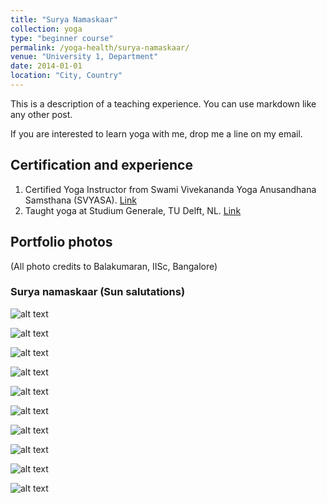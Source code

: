 ```yaml
---
title: "Surya Namaskaar"
collection: yoga
type: "beginner course"
permalink: /yoga-health/surya-namaskaar/
venue: "University 1, Department"
date: 2014-01-01
location: "City, Country"
---
```


This is a description of a teaching experience. You can use markdown like any other post.

If you are interested to learn yoga with me, drop me a line on my email. 

## Certification and experience

1. Certified Yoga Instructor from Swami Vivekananda Yoga Anusandhana Samsthana (SVYASA). [Link](https://svyasa.edu.in/)
2. Taught yoga at Studium Generale, TU Delft, NL. [Link](https://sg.tudelft.nl/weekly-events/yoga-meditation-sessions/)

## Portfolio photos 
(All photo credits to Balakumaran, IISc, Bangalore) 

### Surya namaskaar (Sun salutations)

![alt text](/images/blog_images/yoga_portfolio/IMG_1365.jpg)<br/> 

![alt text](/images/blog_images/yoga_portfolio/IMG_1366.jpg)<br/> 

![alt text](/images/blog_images/yoga_portfolio/IMG_1370.jpg)<br/> 

![alt text](/images/blog_images/yoga_portfolio/IMG_1373.jpg)<br/> 

![alt text](/images/blog_images/yoga_portfolio/IMG_1377.jpg)<br/> 

![alt text](/images/blog_images/yoga_portfolio/IMG_1380.jpg)<br/> 

![alt text](/images/blog_images/yoga_portfolio/IMG_1383.jpg)<br/> 

![alt text](/images/blog_images/yoga_portfolio/IMG_1386.jpg)<br/>

![alt text](/images/blog_images/yoga_portfolio/IMG_1387.jpg)<br/>


![alt text](/images/blog_images/yoga_portfolio/IMG_1389.jpg)<br/>
